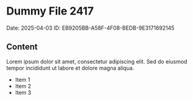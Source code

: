 # Dummy File 2417

Date: 2025-04-03
ID: EB9205BB-A58F-4F08-BEDB-9E3171692145

## Content

Lorem ipsum dolor sit amet, consectetur adipiscing elit.
Sed do eiusmod tempor incididunt ut labore et dolore magna aliqua.

* Item 1
* Item 2
* Item 3

